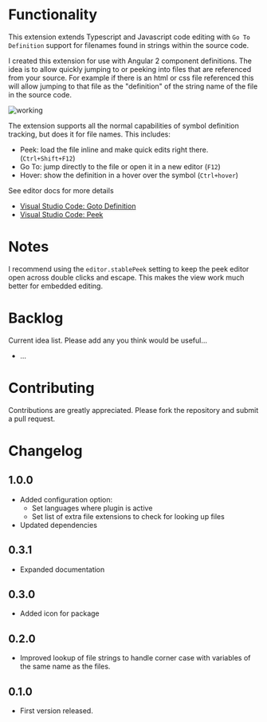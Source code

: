 # Functionality

This extension extends Typescript and Javascript code editing with `Go To Definition` support for filenames found in strings within the source code.

I created this extension for use with Angular 2 component definitions. The idea is to allow quickly jumping to or peeking into files that are referenced from your source.  For example if there is an html or css file referenced this will allow jumping to that file as the "definition" of the string name of the file in the source code.

![working](https://github.com/abierbaum/vscode-file-peek/raw/master/images/working.gif)

The extension supports all the normal capabilities of symbol definition tracking, but does it for file names.  This includes:

 * Peek: load the file inline and make quick edits right there. (`Ctrl+Shift+F12`)
 * Go To: jump directly to the file or open it in a new editor (`F12`)
 * Hover: show the definition in a hover over the symbol (`Ctrl+hover`)

See editor docs for more details
 * [Visual Studio Code: Goto Definition](https://code.visualstudio.com/docs/editor/editingevolved#_go-to-definition)
 * [Visual Studio Code: Peek](https://code.visualstudio.com/docs/editor/editingevolved#_peek)

# Notes

I recommend using the `editor.stablePeek` setting to keep the peek editor open across double clicks and escape.  This makes the view work much better for embedded editing.


# Backlog

Current idea list.  Please add any you think would be useful...

  * ...

# Contributing

Contributions are greatly appreciated.  Please fork the repository and submit a pull request.

# Changelog

## 1.0.0

  * Added configuration option:
    * Set languages where plugin is active
    * Set list of extra file extensions to check for looking up files
  * Updated dependencies

## 0.3.1

  * Expanded documentation

## 0.3.0

  * Added icon for package

## 0.2.0

  * Improved lookup of file strings to handle corner case with variables of the same name as the files.

## 0.1.0

  * First version released.
